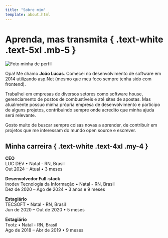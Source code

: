 ```yaml
---
title: "Sobre mim"
template: about.html
---
```


<style>
  main img {
    width: 80vw;
  }
</style>

# Aprenda, mas transmita { .text-white .text-5xl .mb-5 }

<div class="resume-container flex gap-x-5 mb-4">

![Foto minha de perfil](/images/profile.png)

  <div class="flex flex-col gap-y-3">

  Opa! Me chamo **João Lucas**. Comecei no desenvolvimento de software em 2014 utilizando asp.Net (mesmo que meu foco sempre tenha sido com frontend).

  Trabalhei em empresas de diversos setores como software house, gerenciamento de postos de combustíveis e até sites de apostas. Mas atualmente possuo minha própria empresa de desenvolvimento e participo de alguns projetos, contribuindo sempre onde acredito que minha ajuda será relevante.

  Gosto muito de buscar sempre coisas novas a aprender, de contribuir em projetos que me interessam do mundo open source e escrever.

  </div>
</div>

## Minha carreira { .text-white .text-4xl .my-4 }

**CEO**  
LUC DEV • Natal - RN, Brasil  
Out 2024 – Atual • 3 meses

<div class="mb-4"></div>

**Desenvolvedor Full-stack**  
Inodev Tecnologia da Informação • Natal - RN, Brasil  
Dez de 2020 – Ago de 2024 • 3 anos e 9 meses

<div class="mb-4"></div>

**Estagiário**  
TECSOFT • Natal - RN, Brasil  
Jun de 2020 – Out de 2020 • 5 meses

<div class="mb-4"></div>

**Estagiário**  
Tootz • Natal - RN, Brasil  
Ago de 2018 – Abr de 2019 • 9 meses
